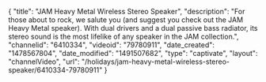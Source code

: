 {
    "title": "JAM Heavy Metal Wireless Stereo Speaker",
    "description": "For those about to rock, we salute you (and suggest you check out the JAM Heavy Metal speaker). With dual drivers and a dual passive bass radiator, its stereo sound is the most lifelike of any speaker in the JAM collection.",
    "channelid": "6410334",
    "videoid": "79780911",
    "date_created": "1478567804",
    "date_modified": "1491507682",
    "type": "captivate",
    "layout": "channelVideo",
    "url": "\/holidays\/jam-heavy-metal-wireless-stereo-speaker\/6410334-79780911"
}